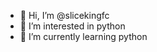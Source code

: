 - 👋 Hi, I’m @slicekingfc
- 👀 I’m interested in python
- 🌱 I’m currently learning python

<!---
slicekingfc/slicekingfc is a ✨ special ✨ repository because its `README.md` (this file) appears on your GitHub profile.
You can click the Preview link to take a look at your changes.
--->
